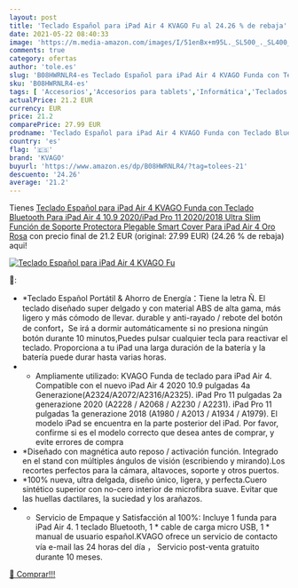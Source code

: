 ```yaml
---
layout: post
title: 'Teclado Español para iPad Air 4 KVAGO Fu al 24.26 % de rebaja'
date: 2021-05-22 08:40:33
image: 'https://m.media-amazon.com/images/I/51enBx+m95L._SL500_._SL400_.jpg'
comments: true
category: ofertas
author: 'tole.es'
slug: 'B08HWRNLR4-es Teclado Español para iPad Air 4 KVAGO Funda con Teclado...'
sku: 'B08HWRNLR4-es'
tags: [ 'Accesorios','Accesorios para tablets','Informática','Teclados para tablets','ipad','kvago', ]
actualPrice: 21.2 EUR
currency: EUR
price: 21.2
comparePrice: 27.99 EUR
prodname: 'Teclado Español para iPad Air 4 KVAGO Funda con Teclado Bluetooth Para iPad Air 4 10.9 2020/iPad Pro 11 2020/2018 Ultra Slim Función de Soporte Protectora Plegable Smart Cover Para iPad Air 4 Oro Rosa'
country: 'es'
flag: '🇪🇸'
brand: 'KVAGO'
buyurl: 'https://www.amazon.es/dp/B08HWRNLR4/?tag=tolees-21'
descuento: '24.26'
average: '21.2'
---
```


Tienes [Teclado Español para iPad Air 4 KVAGO Funda con Teclado Bluetooth Para iPad Air 4 10.9 2020/iPad Pro 11 2020/2018 Ultra Slim Función de Soporte Protectora Plegable Smart Cover Para iPad Air 4 Oro Rosa](https://www.amazon.es/dp/B08HWRNLR4/?tag=tolees-21) con precio final de  21.2 EUR (original: 27.99 EUR) (24.26 %  de rebaja) aqui!

[![Teclado Español para iPad Air 4 KVAGO Fu](https://m.media-amazon.com/images/I/51enBx+m95L._SL500_._SL400_.jpg)](https://www.amazon.es/dp/B08HWRNLR4/?tag=tolees-21)

🔎:

- *Teclado Español Portátil & Ahorro de Energía：Tiene la letra Ñ. El teclado diseñado super delgado y con material ABS de alta gama, más ligero y más cómodo de llevar. durable y anti-rayado / rebote del botón de confort，Se irá a dormir automáticamente si no presiona ningún botón durante 10 minutos,Puedes pulsar cualquier tecla para reactivar el teclado. Proporciona a tu iPad una larga duración de la batería y la batería puede durar hasta varias horas.
- * Ampliamente utilizado: KVAGO Funda de teclado para iPad Air 4. Compatible con el nuevo iPad Air 4 2020 10.9 pulgadas 4a Generazione(A2324/A2072/A2316/A2325). iPad Pro 11 pulgadas 2a generazione 2020 (A2228 / A2068 / A2230 / A2231). iPad Pro 11 pulgadas 1a generazione 2018 (A1980 / A2013 / A1934 / A1979). El modelo iPad se encuentra en la parte posterior del iPad. Por favor, confirme si es el modelo correcto que desea antes de comprar, y evite errores de compra
- *Diseñado con magnética auto reposo / activación función. Integrado en el stand con múltiples ángulos de visión (escribiendo y mirando).Los recortes perfectos para la cámara, altavoces, soporte y otros puertos.
- *100% nueva, ultra delgada, diseño único, ligera, y perfecta.Cuero sintético superior con no-cero interior de microfibra suave. Evitar que las huellas dactilares, la suciedad y los arañazos.
- * Servicio de Empaque y Satisfacción al 100%: Incluye 1 funda para iPad Air 4. 1 teclado Bluetooth, 1 * cable de carga micro USB, 1 * manual de usuario español.KVAGO ofrece un servicio de contacto vía e-mail las 24 horas del día ， Servicio post-venta gratuito durante 10 meses.

[🛒 Comprar!!!](https://www.amazon.es/dp/B08HWRNLR4/?tag=tolees-21)
